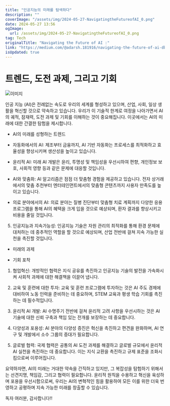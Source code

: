 ```yaml
---
title: "인공지능의 미래를 탐색하다"
description: ""
coverImage: "/assets/img/2024-05-27-NavigatingtheFutureofAI_0.png"
date: 2024-05-27 13:56
ogImage:
  url: /assets/img/2024-05-27-NavigatingtheFutureofAI_0.png
tag: Tech
originalTitle: "Navigating the Future of AI :"
link: "https://medium.com/@adarsh.181916/navigating-the-future-of-ai-dbbb9131c8b4"
isUpdated: true
---
```


# 트렌드, 도전 과제, 그리고 기회

![이미지](/assets/img/2024-05-27-NavigatingtheFutureofAI_0.png)

인공 지능 (AI)은 전례없는 속도로 우리의 세계를 형성하고 있으며, 산업, 사회, 일상 생활을 혁신할 것으로 약속하고 있습니다. 우리가 이 기술적 한계로 여정을 나아가면서 AI의 궤적, 잠재력, 도전 과제 및 기회를 이해하는 것이 중요해집니다. 이곳에서는 AI의 미래에 대한 간결한 탐험을 제시합니다.

- AI의 미래를 성형하는 트렌드

<!-- cozy-coder - 수평 -->

<ins class="adsbygoogle"
     style="display:block"
     data-ad-client="ca-pub-4877378276818686"
     data-ad-slot="1107185301"
     data-ad-format="auto"
     data-full-width-responsive="true"></ins>

<script>
     (adsbygoogle = window.adsbygoogle || []).push({});
</script>

- 자동화에서의 AI: 제조부터 금융까지, AI 기반 자동화는 프로세스를 최적화하고 효율성을 향상시키며 생산성을 높이고 있습니다.

- 윤리적 AI: 미래 AI 개발은 윤리, 투명성 및 책임성을 우선시하여 편향, 개인정보 보호, 사회적 영향 등과 같은 문제에 대응할 것입니다.

- AI와 맞춤화: AI 알고리즘은 점점 더 맞춤형 경험을 제공하고 있습니다. 전자 상거래에서의 맞춤 추천부터 엔터테인먼트에서의 맞춤형 콘텐츠까지 사용자 만족도를 높이고 있습니다.

- 의료 분야에서의 AI: 의료 분야는 질병 진단부터 맞춤형 치료 계획까지 다양한 응용 프로그램을 통해 AI의 혜택을 크게 입을 것으로 예상되며, 환자 결과를 향상시키고 비용을 줄일 것입니다.

<!-- cozy-coder - 수평 -->

<ins class="adsbygoogle"
     style="display:block"
     data-ad-client="ca-pub-4877378276818686"
     data-ad-slot="1107185301"
     data-ad-format="auto"
     data-full-width-responsive="true"></ins>

<script>
     (adsbygoogle = window.adsbygoogle || []).push({});
</script>

5. 인공지능과 지속가능성: 인공지능 기술은 자원 관리의 최적화를 통해 환경 문제에 대처하는 데 중추적인 역할을 할 것으로 예상되며, 산업 전반에 걸쳐 지속 가능한 실천을 촉진할 것입니다.

- 미래의 과제

- 기회 포착

1. 협업혁신: 개방적인 협력은 지식 공유를 촉진하고 인공지능 기술의 발전을 가속화시켜 사회적 과제에 대한 해결책을 이끌어 냅니다.

<!-- cozy-coder - 수평 -->

<ins class="adsbygoogle"
     style="display:block"
     data-ad-client="ca-pub-4877378276818686"
     data-ad-slot="1107185301"
     data-ad-format="auto"
     data-full-width-responsive="true"></ins>

<script>
     (adsbygoogle = window.adsbygoogle || []).push({});
</script>

2. 교육 및 훈련에 대한 투자: 교육 및 훈련 프로그램에 투자하는 것은 AI 주도 경제에 대비하여 노동 인력을 준비하는 데 중요하며, STEM 교육과 평생 학습 기회를 촉진하는 데 필수적입니다.

3. 윤리적 AI 개발: AI 수명주기 전반에 걸쳐 윤리적 고려 사항을 우선시하는 것은 AI 기술에 대한 신뢰 구축과 책임 있는 전개를 보장하는 데 중요합니다.

4. 다양성과 포용성: AI 분야의 다양성 증진은 혁신을 촉진하고 편견을 완화하며, AI 연구 및 개발에서 소수 그룹의 증대가 필요합니다.

<!-- cozy-coder - 수평 -->

<ins class="adsbygoogle"
     style="display:block"
     data-ad-client="ca-pub-4877378276818686"
     data-ad-slot="1107185301"
     data-ad-format="auto"
     data-full-width-responsive="true"></ins>

<script>
     (adsbygoogle = window.adsbygoogle || []).push({});
</script>

5. 글로벌 협력: 국제 협력은 공통의 AI 도전 과제를 해결하고 글로벌 규모에서 윤리적 AI 실천을 촉진하는 데 중요합니다. 이는 지식 교환을 촉진하고 규제 표준을 조화시킴으로써 이루어집니다.

요약하자면, AI의 미래는 거대한 약속을 간직하고 있지만, 그 복잡성을 탐험하기 위해서는 선견지명, 책임감, 그리고 협력이 필요합니다. 윤리적 원칙을 수용하고 혁신을 육성하며 포용을 우선시함으로써, 우리는 AI의 변혁적인 힘을 활용하여 모든 이를 위한 더욱 번영하고 공평하며 지속 가능한 미래를 창출할 수 있습니다.

독자 여러분, 감사합니다!!

